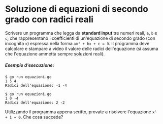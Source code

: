 # Soluzione di equazioni di secondo grado con radici reali

Scrivere un programma che legga da **standard input** tre numeri reali, `a`, `b` e `c`, che rappresentano i coefficienti di un'equazione di secondo grado (con incognita `x`) espressa nella forma `ax² + bx + c = 0`.
Il programma deve calcolare e stampare a video il valore delle radici dell'equazione (si assuma che l'equazione ammetta sempre soluzioni reali).

##### Esempio d'esecuzione:

```text
$ go run equazioni.go
1 5 4
Radici dell'equazione: -1 -4

$ go run equazioni.go
1 0 -4
Radici dell'equazione: 2 -2
``` 

Utilizzando il programma appena scritto, provate a risolvere l'equazione `x² + 1 = 0`. Che cosa succede?